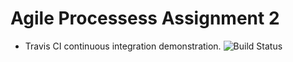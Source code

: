 # Agile Processess Assignment 2
- Travis CI continuous integration demonstration.
![Build Status](https://travis-ci.org/Ryan-Monaghan/TravisCIDemo.svg?branch=master)

